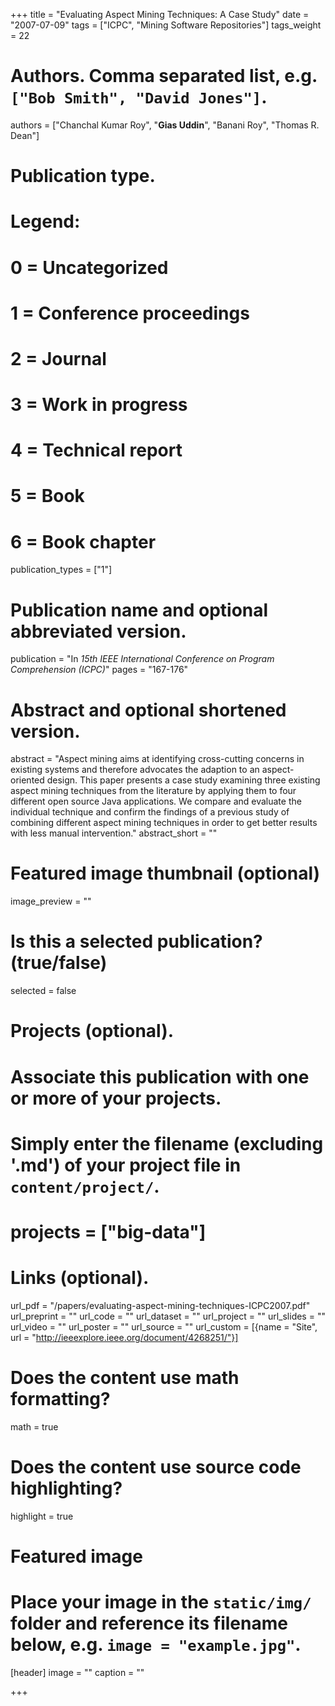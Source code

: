+++
title = "Evaluating Aspect Mining Techniques: A Case Study"
date = "2007-07-09"
tags = ["ICPC", "Mining Software Repositories"]
tags_weight = 22
# Authors. Comma separated list, e.g. `["Bob Smith", "David Jones"]`.
authors = ["Chanchal Kumar Roy", "**Gias Uddin**", "Banani Roy", "Thomas R. Dean"]

# Publication type.
# Legend:
# 0 = Uncategorized
# 1 = Conference proceedings
# 2 = Journal
# 3 = Work in progress
# 4 = Technical report
# 5 = Book
# 6 = Book chapter
publication_types = ["1"]

# Publication name and optional abbreviated version.
publication = "In *15th IEEE International Conference on Program Comprehension (ICPC)*"
pages = "167-176"


# Abstract and optional shortened version.
abstract = "Aspect mining aims at identifying cross-cutting concerns in existing systems and therefore advocates the adaption to an aspect-oriented design. This paper presents a case study examining three existing aspect mining techniques from the literature by applying them to four different open source Java applications. We compare and evaluate the individual technique and confirm the findings of a previous study of combining different aspect mining techniques in order to get better results with less manual intervention."
abstract_short = ""

# Featured image thumbnail (optional)
image_preview = ""

# Is this a selected publication? (true/false)
selected = false

# Projects (optional).
#   Associate this publication with one or more of your projects.
#   Simply enter the filename (excluding '.md') of your project file in `content/project/`.
# projects = ["big-data"]


# Links (optional).
url_pdf = "/papers/evaluating-aspect-mining-techniques-ICPC2007.pdf"
url_preprint = ""
url_code = ""
url_dataset = ""
url_project = ""
url_slides = ""
url_video = ""
url_poster = ""
url_source = ""
url_custom = [{name = "Site", url = "http://ieeexplore.ieee.org/document/4268251/"}]

# Does the content use math formatting?
math = true

# Does the content use source code highlighting?
highlight = true

# Featured image
# Place your image in the `static/img/` folder and reference its filename below, e.g. `image = "example.jpg"`.
[header]
image = ""
caption = ""

+++


